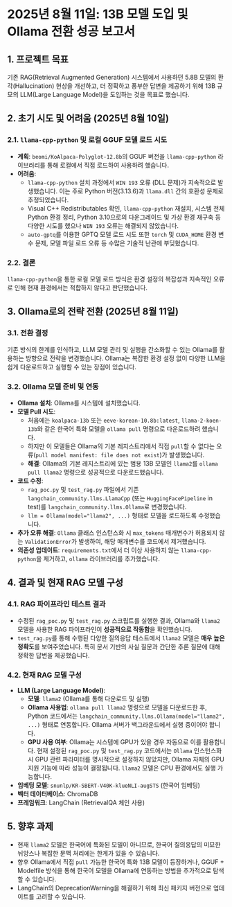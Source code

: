 # 2025년 8월 11일: 13B 모델 도입 및 Ollama 전환 성공 보고서

## 1. 프로젝트 목표
기존 RAG(Retrieval Augmented Generation) 시스템에서 사용하던 5.8B 모델의 환각(Hallucination) 현상을 개선하고, 더 정확하고 풍부한 답변을 제공하기 위해 13B 규모의 LLM(Large Language Model)을 도입하는 것을 목표로 했습니다.

## 2. 초기 시도 및 어려움 (2025년 8월 10일)

### 2.1. `llama-cpp-python` 및 로컬 GGUF 모델 로드 시도
*   **계획**: `beomi/KoAlpaca-Polyglot-12.8b`의 GGUF 버전을 `llama-cpp-python` 라이브러리를 통해 로컬에서 직접 로드하여 사용하려 했습니다.
*   **어려움**:
    *   `llama-cpp-python` 설치 과정에서 `WIN 193` 오류 (DLL 문제)가 지속적으로 발생했습니다. 이는 주로 Python 버전(3.13.6)과 `llama.dll` 간의 호환성 문제로 추정되었습니다.
    *   Visual C++ Redistributables 확인, `llama-cpp-python` 재설치, 시스템 전체 Python 환경 정리, Python 3.10으로의 다운그레이드 및 가상 환경 재구축 등 다양한 시도를 했으나 `WIN 193` 오류는 해결되지 않았습니다.
    *   `auto-gptq`를 이용한 GPTQ 모델 로드 시도 또한 `torch` 및 `CUDA_HOME` 환경 변수 문제, 모델 파일 로드 오류 등 수많은 기술적 난관에 부딪혔습니다.

### 2.2. 결론
`llama-cpp-python`을 통한 로컬 모델 로드 방식은 환경 설정의 복잡성과 지속적인 오류로 인해 현재 환경에서는 적합하지 않다고 판단했습니다.

## 3. Ollama로의 전략 전환 (2025년 8월 11일)

### 3.1. 전환 결정
기존 방식의 한계를 인식하고, LLM 모델 관리 및 실행을 간소화할 수 있는 Ollama를 활용하는 방향으로 전략을 변경했습니다. Ollama는 복잡한 환경 설정 없이 다양한 LLM을 쉽게 다운로드하고 실행할 수 있는 장점이 있습니다.

### 3.2. Ollama 모델 준비 및 연동
*   **Ollama 설치**: Ollama를 시스템에 설치했습니다.
*   **모델 Pull 시도**:
    *   처음에는 `koalpaca-13b` 또는 `eeve-korean-10.8b:latest`, `llama-2-koen-13b`와 같은 한국어 특화 모델을 `ollama pull` 명령으로 다운로드하려 했습니다.
    *   하지만 이 모델들은 Ollama의 기본 레지스트리에서 직접 `pull`할 수 없다는 오류(`pull model manifest: file does not exist`)가 발생했습니다.
    *   **해결**: Ollama의 기본 레지스트리에 있는 범용 13B 모델인 `llama2`를 `ollama pull llama2` 명령으로 성공적으로 다운로드했습니다.
*   **코드 수정**:
    *   `rag_poc.py` 및 `test_rag.py` 파일에서 기존 `langchain_community.llms.LlamaCpp` (또는 `HuggingFacePipeline` in test)를 `langchain_community.llms.Ollama`로 변경했습니다.
    *   `llm = Ollama(model="llama2", ...)` 형태로 모델을 로드하도록 수정했습니다.
*   **추가 오류 해결**: `Ollama` 클래스 인스턴스화 시 `max_tokens` 매개변수가 허용되지 않는 `ValidationError`가 발생하여, 해당 매개변수를 코드에서 제거했습니다.
*   **의존성 업데이트**: `requirements.txt`에서 더 이상 사용하지 않는 `llama-cpp-python`을 제거하고, `ollama` 라이브러리를 추가했습니다.

## 4. 결과 및 현재 RAG 모델 구성

### 4.1. RAG 파이프라인 테스트 결과
*   수정된 `rag_poc.py` 및 `test_rag.py` 스크립트를 실행한 결과, Ollama와 `llama2` 모델을 사용한 RAG 파이프라인이 **성공적으로 작동함**을 확인했습니다.
*   `test_rag.py`를 통해 수행된 다양한 질의응답 테스트에서 `llama2` 모델은 **매우 높은 정확도**를 보여주었습니다. 특히 문서 기반의 사실 질문과 간단한 추론 질문에 대해 정확한 답변을 제공했습니다.

### 4.2. 현재 RAG 모델 구성
*   **LLM (Large Language Model)**:
    *   **모델**: `llama2` (Ollama를 통해 다운로드 및 실행)
    *   **Ollama 사용법**: `ollama pull llama2` 명령으로 모델을 다운로드한 후, Python 코드에서는 `langchain_community.llms.Ollama(model="llama2", ...)` 형태로 연동합니다. Ollama 서버가 백그라운드에서 실행 중이어야 합니다.
    *   **GPU 사용 여부**: Ollama는 시스템에 GPU가 있을 경우 자동으로 이를 활용합니다. 현재 설정된 `rag_poc.py` 및 `test_rag.py` 코드에서는 `Ollama` 인스턴스화 시 GPU 관련 파라미터를 명시적으로 설정하지 않았지만, Ollama 자체의 GPU 지원 기능에 따라 성능이 결정됩니다. `llama2` 모델은 CPU 환경에서도 실행 가능합니다.
*   **임베딩 모델**: `snunlp/KR-SBERT-V40K-klueNLI-augSTS` (한국어 임베딩)
*   **벡터 데이터베이스**: ChromaDB
*   **프레임워크**: LangChain (RetrievalQA 체인 사용)

## 5. 향후 과제
*   현재 `llama2` 모델은 한국어에 특화된 모델이 아니므로, 한국어 질의응답의 미묘한 뉘앙스나 복잡한 문맥 처리에는 한계가 있을 수 있습니다.
*   향후 Ollama에서 직접 `pull` 가능한 한국어 특화 13B 모델이 등장하거나, GGUF + Modelfile 방식을 통해 한국어 모델을 Ollama에 연동하는 방법을 추가적으로 탐색할 수 있습니다.
*   LangChain의 DeprecationWarning을 해결하기 위해 최신 패키지 버전으로 업데이트를 고려할 수 있습니다.